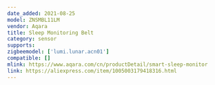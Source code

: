 ```yaml
---
date_added: 2021-08-25
model: ZNSMBL11LM  
vendor: Aqara
title: Sleep Monitoring Belt
category: sensor
supports:
zigbeemodel: ['lumi.lunar.acn01']
compatible: []
mlink: https://www.aqara.com/cn/productDetail/smart-sleep-monitor
link: https://aliexpress.com/item/1005003179418316.html
---
```


